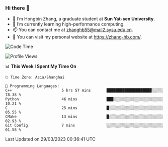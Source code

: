 ### Hi there 👋

- 🔭 I’m Hongbin Zhang, a graduate student at **Sun Yat-sen University**.
- 🌱 I’m currently learning high-performance computing.
- 📫 You can contact me at zhanghb55@mail2.sysu.edu.cn.
- 👀 You can visit my personal website at https://zhang-hb.com/.

<!--START_SECTION:waka-->
![Code Time](http://img.shields.io/badge/Code%20Time-120%20hrs%2021%20mins-blue)

![Profile Views](http://img.shields.io/badge/Profile%20Views-10-blue)

📊 **This Week I Spent My Time On** 

```text
🕑︎ Time Zone: Asia/Shanghai

💬 Programming Languages: 
C++                      5 hrs 57 mins       ████████████████████░░░░░   78.38 % 
Python                   46 mins             ███░░░░░░░░░░░░░░░░░░░░░░   10.21 % 
C                        25 mins             █░░░░░░░░░░░░░░░░░░░░░░░░   05.55 % 
CMake                    13 mins             █░░░░░░░░░░░░░░░░░░░░░░░░   02.93 % 
Git Config               7 mins              ░░░░░░░░░░░░░░░░░░░░░░░░░   01.58 % 
```


 Last Updated on 29/03/2023 00:36:41 UTC
<!--END_SECTION:waka-->